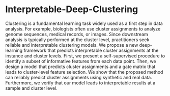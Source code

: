 # Interpretable-Deep-Clustering

Clustering is a fundamental learning task widely used as a first step in data analysis.
For example, biologists often use cluster assignments to analyze genome sequences,
medical records, or images. Since downstream analysis is typically performed at
the cluster level, practitioners seek reliable and interpretable clustering models.
We propose a new deep-learning framework that predicts interpretable cluster
assignments at the instance and cluster levels. First, we present a self-supervised
procedure to identify a subset of informative features from each data point. Then,
we design a model that predicts cluster assignments and a gate matrix that leads
to cluster-level feature selection. We show that the proposed method can reliably
predict cluster assignments using synthetic and real data. Furthermore, we verify
that our model leads to interpretable results at a sample and cluster level.
